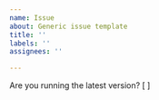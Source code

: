 ```yaml
---
name: Issue
about: Generic issue template
title: ''
labels: ''
assignees: ''

---
```


Are you running the latest version? [ ]
